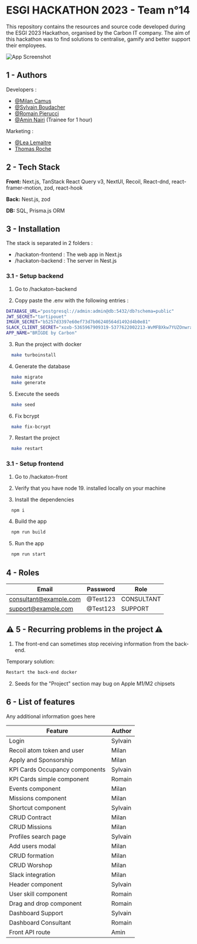 
# ESGI HACKATHON 2023 - Team n°14

This repository contains the resources and source code developed during the ESGI 2023 Hackathon, organised by the Carbon IT company. 
The aim of this hackathon was to find solutions to centralise, gamify and better support their employees.




![App Screenshot](https://i.postimg.cc/B6JSHyvk/Capture-d-e-cran-2023-06-11-a-17-16-01.png)




## 1 - Authors

Developers :
- [@Milan Camus](https://github.com/MisterGoodDeal)
- [@Sylvain Boudacher](https://github.com/SylvainBoudacher)
- [@Romain Pierucci](https://github.com/Norudah)
- [@Amin Nairi](https://github.com/aminnairi) (Trainee for 1 hour)

Marketing :
- [@Lea Lemaitre](https://www.linkedin.com/in/l%C3%A9a-lemaitre-chef-de-projets-marketing-operationnel)
- [Thomas Roche](https://www.linkedin.com/in/thomas-r-8a3526179/)

## 2 - Tech Stack

**Front:** Next.js, TanStack React Query v3, NextUI, Recoil, React-dnd, react-framer-motion, zod, react-hook

**Back:** Nest.js, zod

**DB:** SQL, Prisma.js ORM



## 3 - Installation

The stack is separated in 2 folders :
- /hackaton-frontend : The web app in Next.js
- /hackaton-backend : The server in Nest.js

### 3.1 - Setup backend

1. Go to /hackaton-backend

2. Copy paste the .env with the following entries :

```bash
DATABASE_URL="postgresql://admin:admin@db:5432/db?schema=public"
JWT_SECRET="tartipouet"
IMGUR_SECRET="b5257d3397e60ef73d7b06240564d1492d4b0e81"
SLACK_CLIENT_SECRET="xoxb-5365967909319-5377622002213-WvMFBXkw7YUZOnwrayK6CL3I"
APP_NAME="BRIGDE by Carbon"
```

3. Run the project with docker

```bash
  make turboinstall  
```

4. Generate the database

```bash
  make migrate
  make generate
```

5. Execute the seeds

```bash
  make seed
```

6. Fix bcrypt

```bash
  make fix-bcrypt
```

7. Restart the project

```bash
  make restart
```

### 3.1 - Setup frontend

1. Go to /hackaton-front
2. Verify that you have node 19. installed locally on your machine

3. Install the dependencies

```bash
  npm i
```

4. Build the app

```bash
  npm run build
```

5. Run the app

```bash
  npm run start
```

## 4 - Roles

| Email                  | Password | Role       |
| ---------------------- | -------- | ---------- |
| consultant@example.com | @Test123 | CONSULTANT |
| support@example.com    | @Test123 | SUPPORT    |


## ⚠️ 5 - Recurring problems in the project ⚠️

1. The front-end can sometimes stop receiving information from the back-end.

Temporary solution: 

```txt
Restart the back-end docker
```

2. Seeds for the "Project" section may bug on Apple M1/M2 chipsets

## 6 - List of features

Any additional information goes here

| Feature                        | Author  |
|--------------------------------|---------|
| Login                          | Sylvain |
| Recoil atom token and user     | Milan   |
| Apply and Sponsorship          | Milan   |
| KPI Cards Occupancy components | Sylvain |
| KPI Cards simple component     | Romain  |
| Events component               | Milan   |
| Missions component             | Milan   |
| Shortcut component             | Sylvain |
| CRUD Contract                  | Milan   |
| CRUD Missions                  | Milan   |
| Profiles search page           | Sylvain |
| Add users modal                | Milan   |
| CRUD formation                 | Milan   |
| CRUD Worshop                   | Milan   |
| Slack integration              | Milan   |
| Header component               | Sylvain |
| User skill component           | Romain  |
| Drag and drop component        | Romain  |
| Dashboard Support              | Sylvain |
| Dashboard Consultant           | Romain  |
| Front API route                | Amin    |
